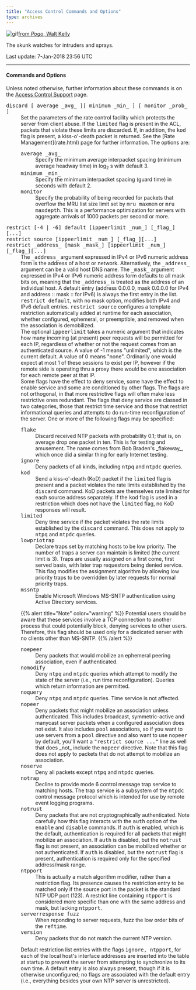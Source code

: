```yaml
---
title: "Access Control Commands and Options"
type: archives
---
```


![gif](/archives/pic/pogo6.gif)[from _Pogo_, Walt Kelly](http://www.eecis.udel.edu/~mills/pictures.html)

The skunk watches for intruders and sprays.

Last update: 7-Jan-2018 23:56 UTC

* * *

#### Commands and Options

Unless noted otherwise, further information about these commands is on the [Access Control Support](/archives/4.2.8-series/access) page.

<dl>

<dt id="discard"><tt>discard [ average _avg_ ][ minimum _min_ ] [ monitor _prob_ ]</tt></dt>

<dd>Set the parameters of the rate control facility which protects the server from client abuse. If the <tt>limited</tt> flag is present in the ACL, packets that violate these limits are discarded. If, in addition, the <tt>kod</tt> flag is present, a kiss-o'-death packet is returned. See the [Rate Management](rate.html) page for further information. The options are:

<dl>

<dt><tt>average _avg_</tt></dt>

<dd>Specify the minimum average interpacket spacing (minimum average headway time) in log<sub>2</sub> s with default 3.</dd>

<dt><tt>minimum _min_</tt></dt>

<dd>Specify the minimum interpacket spacing (guard time) in seconds with default 2.</dd>

<dt><tt>monitor</tt></dt>

<dd>Specify the probability of being recorded for packets that overflow the MRU list size limit set by <tt>mru maxmem</tt> or <tt>mru maxdepth</tt>. This is a performance optimization for servers with aggregate arrivals of 1000 packets per second or more.</dd>

</dl>

</dd>

<dt id="restrict"><tt>restrict [-4 | -6] default [ippeerlimit _num_] [_flag_][...]</tt></dt>

<dt><tt>restrict source [ippeerlimit _num_] [_flag_][...]</tt></dt>

<dt><tt>restrict _address_ [mask _mask_] [ippeerlimit _num_] [_flag_][...]</tt></dt>

<dd>The <tt>_address_</tt> argument expressed in IPv4 or IPv6 numeric address form is the address of a host or network. Alternatively, the <tt>_address_</tt> argument can be a valid host DNS name. The <tt>_mask_</tt> argument expressed in IPv4 or IPv6 numeric address form defaults to all mask bits on, meaning that the <tt>_address_</tt> is treated as the address of an individual host. A default entry (address 0.0.0.0, mask 0.0.0.0 for IPv4 and address :: mask :: for IPv6) is always the first entry in the list. <tt>restrict default</tt>, with no mask option, modifies both IPv4 and IPv6 default entries. <tt>restrict source</tt> configures a template restriction automatically added at runtime for each association, whether configured, ephemeral, or preemptible, and removed when the association is demobilized.</dd>

<dd>The optional <tt>ippeerlimit</tt> takes a numeric argument that indicates how many incoming (at present) peer requests will be permitted for each IP, regardless of whether or not the request comes from an authenticated source. A value of -1 means "unlimited", which is the current default. A value of 0 means "none". Ordinarily one would expect at most 1 of these sessions to exist per IP, however if the remote side is operating thru a proxy there would be one association for each remote peer at that IP.</dd>

<dd>Some flags have the effect to deny service, some have the effect to enable service and some are conditioned by other flags. The flags are not orthogonal, in that more restrictive flags will often make less restrictive ones redundant. The flags that deny service are classed in two categories, those that restrict time service and those that restrict informational queries and attempts to do run-time reconfiguration of the server. One or more of the following flags may be specified:</dd>

<dd>

<dl>

<dt><tt>flake</tt></dt>

<dd>Discard received NTP packets with probability 0.1; that is, on average drop one packet in ten. This is for testing and amusement. The name comes from Bob Braden's _flakeway_, which once did a similar thing for early Internet testing.</dd>

<dt><tt>ignore</tt></dt>

<dd>Deny packets of all kinds, including <tt>ntpq</tt> and <tt>ntpdc</tt> queries.</dd>

<dt><tt>kod</tt></dt>

<dd>Send a kiss-o'-death (KoD) packet if the <tt>limited</tt> flag is present and a packet violates the rate limits established by the <tt>discard</tt> command. KoD packets are themselves rate limited for each source address separately. If the <tt>kod</tt> flag is used in a restriction which does not have the <tt>limited</tt> flag, no KoD responses will result.</dd>

<dt id="limited"><tt>limited</tt></dt>

<dd>Deny time service if the packet violates the rate limits established by the <tt>discard</tt> command. This does not apply to <tt>ntpq</tt> and <tt>ntpdc</tt> queries.</dd>

<dt><tt>lowpriotrap</tt></dt>

<dd>Declare traps set by matching hosts to be low priority. The number of traps a server can maintain is limited (the current limit is 3). Traps are usually assigned on a first come, first served basis, with later trap requestors being denied service. This flag modifies the assignment algorithm by allowing low priority traps to be overridden by later requests for normal priority traps.</dd>

<dt><tt>mssntp</tt></dt>

<dd>Enable Microsoft Windows MS-SNTP authentication using Active Directory services.</dd> 

{{% alert title="Note" color="warning" %}} 
Potential users should be aware that these services involve a TCP connection to another process that could potentially block, denying services to other users. Therefore, this flag should be used only for a dedicated server with no clients other than MS-SNTP.
{{% /alert %}}

<dt><tt>noepeer</tt></dt>

<dd>Deny packets that would mobilize an ephemeral peering association, even if authenticated.</dd>

<dt><tt>nomodify</tt></dt>

<dd>Deny <tt>ntpq</tt> and <tt>ntpdc</tt> queries which attempt to modify the state of the server (i.e., run time reconfiguration). Queries which return information are permitted.</dd>

<dt><tt>noquery</tt></dt>

<dd>Deny <tt>ntpq</tt> and <tt>ntpdc</tt> queries. Time service is not affected.</dd>

<dt><tt>nopeer</tt></dt>

<dd>Deny packets that might mobilize an association unless authenticated. This includes broadcast, symmetric-active and manycast server packets when a configured association does not exist. It also includes <tt>pool</tt> associations, so if you want to use servers from a <tt>pool</tt> directive and also want to use <tt>nopeer</tt> by default, you'll want a <tt>"restrict source ..."</tt> line as well that does _not_ include the <tt>nopeer</tt> directive. Note that this flag does not apply to packets that do not attempt to mobilize an association.</dd>

<dt><tt>noserve</tt></dt>

<dd>Deny all packets except <tt>ntpq</tt> and <tt>ntpdc</tt> queries.</dd>

<dt><tt>notrap</tt></dt>

<dd>Decline to provide mode 6 control message trap service to matching hosts. The trap service is a subsystem of the <tt>ntpdc</tt> control message protocol which is intended for use by remote event logging programs.</dd>

<dt><tt>notrust</tt></dt>

<dd>Deny packets that are not cryptographically authenticated. Note carefully how this flag interacts with the <tt>auth</tt> option of the <tt>enable</tt> and <tt>disable</tt> commands. If <tt>auth</tt> is enabled, which is the default, authentication is required for all packets that might mobilize an association. If <tt>auth</tt> is disabled, but the <tt>notrust</tt> flag is not present, an association can be mobilized whether or not authenticated. If <tt>auth</tt> is disabled, but the <tt>notrust</tt> flag is present, authentication is required only for the specified address/mask range.</dd>

<dt><tt>ntpport</tt></dt>

<dd>This is actually a match algorithm modifier, rather than a restriction flag. Its presence causes the restriction entry to be matched only if the source port in the packet is the standard NTP UDP port (123). A restrict line containing <tt>ntpport</tt> is considered more specific than one with the same address and mask, but lacking <tt>ntpport</tt>.</dd>

<dt><tt>serverresponse fuzz</tt></dt>

<dd>When reponding to server requests, fuzz the low order bits of the <tt>reftime</tt>.</dd>

<dt><tt>version</tt></dt>

<dd>Deny packets that do not match the current NTP version.</dd>

</dl>

</dd>

<dd>Default restriction list entries with the flags <tt>ignore, ntpport</tt>, for each of the local host's interface addresses are inserted into the table at startup to prevent the server from attempting to synchronize to its own time. A default entry is also always present, though if it is otherwise unconfigured; no flags are associated with the default entry (i.e., everything besides your own NTP server is unrestricted).</dd>

</dl>